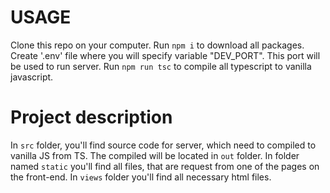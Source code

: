 # USAGE
Clone this repo on your computer.
Run ```npm i``` to download all packages.
Create '.env' file where you will specify variable "DEV_PORT". This port will be used to run server.
Run ```npm run tsc``` to compile all typescript to vanilla javascript.

# Project description
In ```src``` folder, you'll find source code for server, which need to compiled to vanilla JS from TS.
The compiled will be located in ```out``` folder.
In folder named ```static``` you'll find all files, that are request from one of the pages on the front-end.
In ```views``` folder you'll find all necessary html files. 

